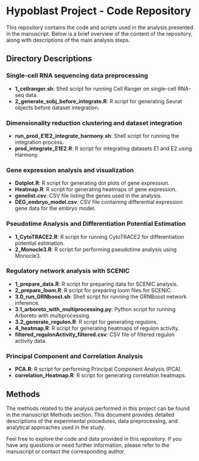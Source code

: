 # Hypoblast Project - Code Repository

This repository contains the code and scripts used in the analysis presented in the manuscript. Below is a brief overview of the content of the repository, along with descriptions of the main analysis steps.

## Directory Descriptions

### Single-cell RNA sequencing data preprocessing
- **1_cellranger.sh**: Shell script for running Cell Ranger on single-cell RNA-seq data.
- **2_generate_sobj_before_integrate.R**: R script for generating Seurat objects before dataset integration.

### Dimensionality reduction clustering and dataset integration
- **run_prod_E1E2_integrate_harmony.sh**: Shell script for running the integration process.
- **prod_integrate_E1E2.R**: R script for integrating datasets E1 and E2 using Harmony.

### Gene expression analysis and visualization
- **Dotplot.R**: R script for generating dot plots of gene expression.
- **Heatmap.R**: R script for generating heatmaps of gene expression.
- **genelist.csv**: CSV file listing the genes used in the analysis.
- **DEG_embryo_model.csv**: CSV file containing differential expression gene data for the embryo model.

### Pseudotime Analysis and Differentiation Potential Estimation
- **1_CytoTRACE2.R**: R script for running CytoTRACE2 for differentiation potential estimation.
- **2_Monocle3.R**: R script for performing pseudotime analysis using Monocle3.

### Regulatory network analysis with SCENIC
- **1_prepare_data.R**: R script for preparing data for SCENIC analysis.
- **2_prepare_loom.R**: R script for preparing loom files for SCENIC.
- **3.0_run_GRNboost.sh**: Shell script for running the GRNBoost network inference.
- **3.1_arboreto_with_multiprocessing.py**: Python script for running Arboreto with multiprocessing.
- **3.2_generate_regulon.R**: R script for generating regulons.
- **4_heatmap.R**: R script for generating heatmaps of regulon activity.
- **filtered_regulonActivity_filtered.csv**: CSV file of filtered regulon activity data.

### Principal Component and Correlation Analysis
- **PCA.R**: R script for performing Principal Component Analysis (PCA).
- **correlation_Heatmap.R**: R script for generating correlation heatmaps.

## Methods
The methods related to the analysis performed in this project can be found in the manuscript Methods section. This document provides detailed descriptions of the experimental procedures, data preprocessing, and analytical approaches used in the study.

Feel free to explore the code and data provided in this repository. If you have any questions or need further information, please refer to the manuscript or contact the corresponding author.